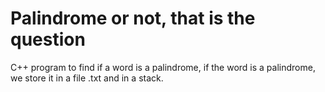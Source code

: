 # Palindrome or not, that is the question
 C++ program to find if a word is a palindrome, 
 if the word is a palindrome, we store it in a file .txt and in a stack.
